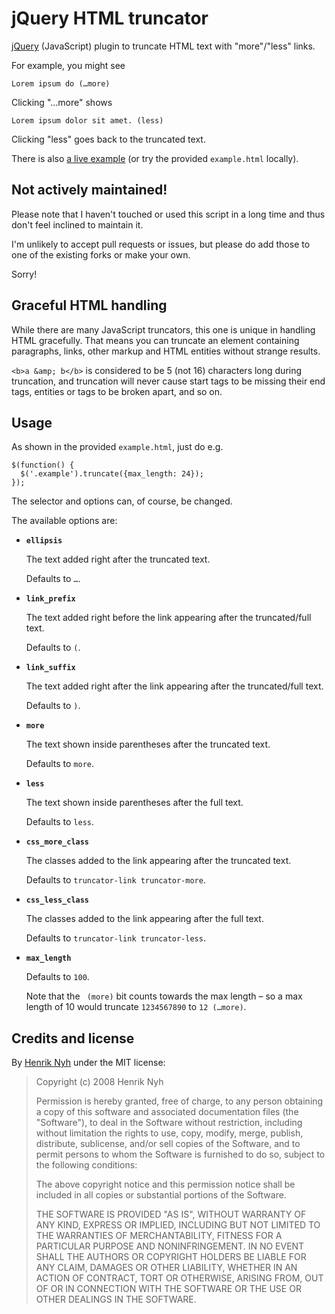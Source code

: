 # jQuery HTML truncator

[jQuery](http://jquery.com/) (JavaScript) plugin to truncate HTML text with "more"/"less" links.

For example, you might see

    Lorem ipsum do (…more)

Clicking "…more" shows

    Lorem ipsum dolor sit amet. (less)

Clicking "less" goes back to the truncated text.

There is also [a live example](http://henrik.nyh.se/examples/truncator/) (or try the provided `example.html` locally).

## Not actively maintained!

Please note that I haven't touched or used this script in a long time and thus don't feel inclined to maintain it.

I'm unlikely to accept pull requests or issues, but please do add those to one of the existing forks or make your own.

Sorry!

## Graceful HTML handling

While there are many JavaScript truncators, this one is unique in handling HTML gracefully. That means you can truncate an element containing paragraphs, links, other markup and HTML entities without strange results.

`<b>a &amp; b</b>` is considered to be 5 (not 16) characters long during truncation, and truncation will never cause start tags to be missing their end tags, entities or tags to be broken apart, and so on.


## Usage

As shown in the provided `example.html`, just do e.g.

    $(function() {
      $('.example').truncate({max_length: 24});
    });

The selector and options can, of course, be changed.

The available options are:


 * **`ellipsis`**

   The text added right after the truncated text.

   Defaults to `…`.


 * **`link_prefix`**

   The text added right before the link appearing after the truncated/full text.

   Defaults to `(`.


 * **`link_suffix`**

   The text added right after the link appearing after the truncated/full text.

   Defaults to `)`.


 * **`more`**

   The text shown inside parentheses after the truncated text.

   Defaults to `more`.


 * **`less`**

   The text shown inside parentheses after the full text.

   Defaults to `less`.


 * **`css_more_class`**

   The classes added  to the link appearing after the truncated text.

   Defaults to `truncator-link truncator-more`.


 * **`css_less_class`**

   The classes added  to the link appearing after the full text.

   Defaults to `truncator-link truncator-less`.


 * **`max_length`**

   Defaults to `100`.

   Note that the ` (more)` bit counts towards the max length – so a max length of 10 would truncate `1234567890` to `12 (…more)`.


## Credits and license

By [Henrik Nyh](http://henrik.nyh.se/) under the MIT license:

>  Copyright (c) 2008 Henrik Nyh
>
>  Permission is hereby granted, free of charge, to any person obtaining a copy
>  of this software and associated documentation files (the "Software"), to deal
>  in the Software without restriction, including without limitation the rights
>  to use, copy, modify, merge, publish, distribute, sublicense, and/or sell
>  copies of the Software, and to permit persons to whom the Software is
>  furnished to do so, subject to the following conditions:
>
>  The above copyright notice and this permission notice shall be included in
>  all copies or substantial portions of the Software.
>
>  THE SOFTWARE IS PROVIDED "AS IS", WITHOUT WARRANTY OF ANY KIND, EXPRESS OR
>  IMPLIED, INCLUDING BUT NOT LIMITED TO THE WARRANTIES OF MERCHANTABILITY,
>  FITNESS FOR A PARTICULAR PURPOSE AND NONINFRINGEMENT. IN NO EVENT SHALL THE
>  AUTHORS OR COPYRIGHT HOLDERS BE LIABLE FOR ANY CLAIM, DAMAGES OR OTHER
>  LIABILITY, WHETHER IN AN ACTION OF CONTRACT, TORT OR OTHERWISE, ARISING FROM,
>  OUT OF OR IN CONNECTION WITH THE SOFTWARE OR THE USE OR OTHER DEALINGS IN
>  THE SOFTWARE.
